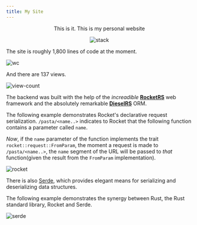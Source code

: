 ```yaml
---
title: My Site
---
```


<center>

This is it. This is my personal website


![stack](https://www.jer.cx/public/stack.png)

</center>

The site is roughly 1,800 lines of code at the moment.


![wc](https://www.jer.cx/public/wc.png)


And there are 137 views.


![view-count](https://www.jer.cx/public/view_count.png)


The backend was built with the help of the _increadible_
[__RocketRS__](https://rocket.rs/)
web framework and the absolutely remarkable
[__DieselRS__](http://diesel.rs/)
ORM.

The following example demonstrates Rocket's declarative request serialization.
`/pasta/<name..>` indicates to Rocket that the following function contains a parameter
called `name`.

_Now_, if the `name` parameter of the function implements the trait
`rocket::request::FromParam`, the moment a request is made to `/pasta/<name..>`,
the `name` segment of the URL will be passed to _that_ function(given the result
from the `FromParam` implementation).

![rocket](https://www.jer.cx/public/rocket.png)


There is also [Serde](https://serde.rs/), which provides elegant means for serializing
and deserializing data structures.

The following example demonstrates the synergy between Rust, the Rust standard library,
Rocket and Serde.

![serde](https://www.jer.cx/public/serde.png)
